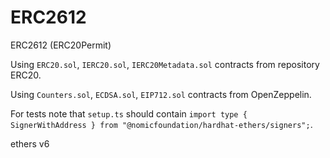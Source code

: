 # ERC2612
ERC2612 (ERC20Permit)

Using `ERC20.sol`, `IERC20.sol`, `IERC20Metadata.sol` contracts from repository ERC20.

Using `Counters.sol`, `ECDSA.sol`, `EIP712.sol` contracts from OpenZeppelin.

For tests note that `setup.ts` should contain `import type { SignerWithAddress } from "@nomicfoundation/hardhat-ethers/signers";`.

ethers v6
